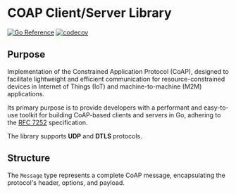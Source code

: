 # COAP Client/Server Library

[![Go Reference](https://pkg.go.dev/badge/github.com/uramaki-io/coap.svg)](https://pkg.go.dev/github.com/uramaki-io/coap)
[![codecov](https://codecov.io/gh/uramaki-io/coap/graph/badge.svg?token=NEP6SSQ8MB)](https://codecov.io/gh/uramaki-io/coap)

## Purpose

Implementation of the Constrained Application Protocol (CoAP), designed to facilitate lightweight and efficient communication for resource-constrained devices in Internet of Things (IoT) and machine-to-machine (M2M) applications.

Its primary purpose is to provide developers with a performant and easy-to-use toolkit for building CoAP-based clients and servers in Go, adhering to the [RFC 7252](https://datatracker.ietf.org/doc/html/rfc7252) specification.

The library supports **UDP** and **DTLS** protocols.

## Structure

The `Message` type represents a complete CoAP message, encapsulating the protocol's header, options, and payload.

